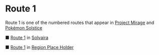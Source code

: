 # Route 1

Route 1 is one of the numbered routes that appear in [Project Mirage](https://emeraldvoid.github.io/pokemon-scrapyard/Project%20Mirage) and [Pokémon Solstice](https://emeraldvoid.github.io/pokemon-scrapyard/Pokemon%20Solstice)


■ [Route 1](https://emeraldvoid.github.io/pokemon-scrapyard/Solvaira_Route_1) in [Solvaira](https://emeraldvoid.github.io/pokemon-scrapyard/Solvaira)
<p> ■ <a href="https://emeraldvoid.github.io/pokemon-scrapyard/Solvaira_Route_1">Route 1</a> in <a href="">Region Place Holder</a></p>


